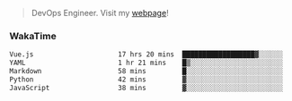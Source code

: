 > DevOps Engineer. Visit my [webpage](https://konst.fish)!

### WakaTime
<!--START_SECTION:waka-->

```txt
Vue.js                     17 hrs 20 mins  ██████████████████▓░░░░░░   74.79 %
YAML                       1 hr 21 mins    █▒░░░░░░░░░░░░░░░░░░░░░░░   05.84 %
Markdown                   58 mins         █░░░░░░░░░░░░░░░░░░░░░░░░   04.23 %
Python                     42 mins         ▓░░░░░░░░░░░░░░░░░░░░░░░░   03.08 %
JavaScript                 38 mins         ▓░░░░░░░░░░░░░░░░░░░░░░░░   02.80 %
```

<!--END_SECTION:waka-->
